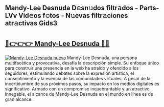 ## Mandy-Lee Desnuda D𝚎sn𝚞dos filtr𝚊dos - Parts-LVv Vid𝚎os f𝚘tos - N𝚞evas filtr𝚊ciones atr𝚊ctivas Gids3

# <h2><a href="http://mb0cuu.tromn.icu/?c=Mandy-Lee+Desnuda">🔗👉👉👉 Mandy-Lee Desnuda 🔗🔗</a></h2>

[![Mandy-Lee Desnuda nuevo](https://i.imgur.com/pEAQMta.gif)](http://mb0cuu.tromn.icu/?c=Mandy-Lee+Desnuda)
Mandy-Lee Desnuda, una persona multifacética y provocativa, desafía la descripción simple. Su enfoque único para construir una presencia en la web ha atraído y ofendido a los seguidores, estimulando debates sobre la expresión artística, el consentimiento y la esencia de las comunidades virtuales. A pesar de la incertidumbre de sus próximos pasos, su impacto en los medios digitales es significativo. Armado con un compromiso inquebrantable y un atractivo innegable, el alcance de Mandy-Lee Desnuda en el mundo en línea es de gran alcance.

